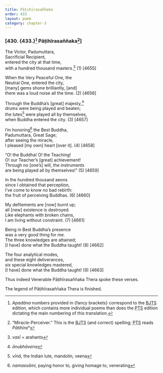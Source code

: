 ```yaml
---
title: Pāṭihīrasaññaka
order: 433
layout: poem
category: chapter-3
---
```


### \[430. {433.}[^1] Pāṭihīrasaññaka[^2]\]

The Victor, Padumuttara,  
Sacrificial Recipient,  
entered the city at that time,  
with a hundred thousand masters.[^3] (1) \[4655\]

When the Very Peaceful One, the  
Neutral One, entered the city,  
\[many\] gems shone brilliantly, \[and\]  
there was a loud noise all the time. (2) \[4656\]

Through the Buddha’s \[great\] majesty,[^4]  
drums were being played and beaten;  
the lutes[^5] were played all by themselves,  
when Buddha entered the city. (3) \[4657\]

I’m honoring[^6] the Best Buddha,  
Padumuttara, Great Sage;  
after seeing the miracle,  
I pleased \[my own\] heart \[over it\]. (4) \[4658\]

“O! the Buddha! O! the Teaching!  
O! our Teacher’s \[great\] achievement!  
Through no \[one’s\] will, the instruments  
are being played all by themselves!” (5) \[4659\]

In the hundred thousand aeons  
since I obtained that perception,  
I’ve come to know no bad rebirth:  
the fruit of perceiving Buddhas. (6) \[4660\]

My defilements are \[now\] burnt up;  
all \[new\] existence is destroyed.  
Like elephants with broken chains,  
I am living without constraint. (7) \[4661\]

Being in Best Buddha’s presence  
was a very good thing for me.  
The three knowledges are attained;  
\[I have\] done what the Buddha taught! (8) \[4662\]

The four analytical modes,  
and these eight deliverances,  
six special knowledges mastered,  
\[I have\] done what the Buddha taught! (9) \[4663\]

Thus indeed Venerable Pāṭihīrasaññaka Thera spoke these verses.

The legend of Pāṭihīrasaññaka Thera is finished.

[^1]: *Apadāna* numbers provided in {fancy brackets} correspond to the <abbr title="Buddha Jayanthi Tripitaka Series">BJTS</abbr> edition, which contains more individual poems than does the <abbr title="Pali Text Society">PTS</abbr> edition dictating the main numbering of this translation.

[^2]: “Miracle-Perceiver.” This is the <abbr title="Buddha Jayanthi Tripitaka Series">BJTS</abbr> (and correct) spelling; <abbr title="Pali Text Society">PTS</abbr> reads *Pātihīra°*

[^3]: *vasī* = arahants

[^4]: *ānubhāvena*

[^5]: *vīnā*, the Indian lute, mandolin, veena

[^6]: *namassāmi*, paying honor to, giving homage to, venerating
